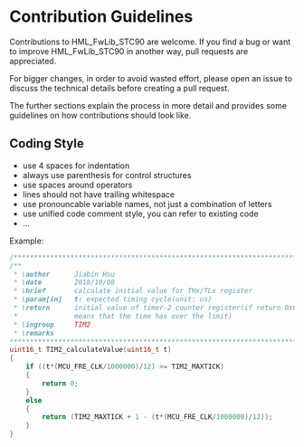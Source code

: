 Contribution Guidelines
=======================

Contributions to HML_FwLib_STC90 are welcome. If you find a bug or want to improve HML_FwLib_STC90 in another way, pull requests are appreciated.

For bigger changes, in order to avoid wasted effort, please open an issue to discuss the technical details before creating a pull request.

The further sections explain the process in more detail and provides some guidelines on how contributions should look like.


Coding Style
------------

* use 4 spaces for indentation
* always use parenthesis for control structures
* use spaces around operators
* lines should not have trailing whitespace
* use pronouncable variable names, not just a combination of letters
* use unified code comment style, you can refer to existing code
* ...

Example:

```c
/*****************************************************************************/
/** 
 * \author      Jiabin Hsu
 * \date        2018/10/08
 * \brief       calculate initial value for THx/TLx register
 * \param[in]   t: expected timing cycle(unit: us)
 * \return      initial value of timer-2 counter register(if return 0x0000, it 
 *              means that the time has over the limit)
 * \ingroup     TIM2
 * \remarks     
******************************************************************************/
uint16_t TIM2_calculateValue(uint16_t t)
{
    if ((t*(MCU_FRE_CLK/1000000)/12) >= TIM2_MAXTICK)
    {
        return 0;
    }
    else
    {
        return (TIM2_MAXTICK + 1 - (t*(MCU_FRE_CLK/1000000)/12));
    }
}
```
